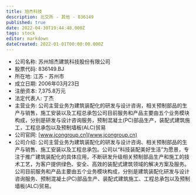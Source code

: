```yaml
---
title: 旭杰科技
description: 北交所 - 其他 - 836149
published: true
date: 2022-04-30T19:44:48.000Z
tags: stock
editor: markdown
dateCreated: 2022-01-01T00:00:00.000Z
---
```


- 公司名称: 苏州旭杰建筑科技股份有限公司
- 股票代码: 836149.BJ
- 所在地: 江苏 - 苏州市
- 成立日期: 2006年03月23日
- 注册资本: 7,375.8万元
- 法定代表人: 丁杰
- 主营业务: 公司主营业务为建筑装配化的研发与设计咨询，相关预制部品的生产与销售，施工安装以及工程总承包公司目前服务和产品主要由五个业务模块构成，分别是研发与设计咨询服务，预制混凝土(PC)部品生产，装配式建筑施工，工程总承包以及预制墙板(ALC)贸易
- 公司官网: [www.jcongroup.cn](www.jcongroup.cn)
- 公司介绍: 公司主营业务为建筑装配化的研发与设计咨询、相关预制部品的生产与销售、施工安装以及工程总承包。公司以“科技装配美好生活”为愿景，专注于推广建筑装配化的具体应用，不断研发升级相关预制部品生产和施工的技术工艺，为客户提供绿色、安全、高效的装配式建筑领域的解决方案及服务。公司目前服务和产品主要由五个业务模块构成，分别是建筑装配化研发与设计咨询服务、预制混凝土(PC)部品生产、装配式建筑施工、工程总承包以及预制墙板(ALC)贸易。


